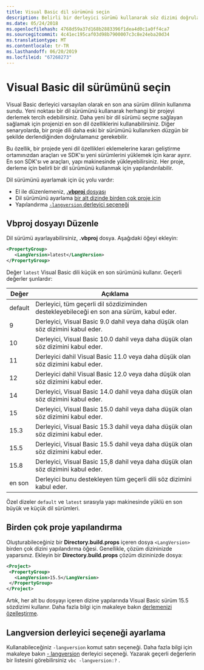 ```yaml
---
title: Visual Basic dil sürümünü seçin
description: Belirli bir derleyici sürümü kullanarak söz dizimi doğrulama gerçekleştirmek için derleyicinin yapılandırın.
ms.date: 05/24/2018
ms.openlocfilehash: 4768d59a37d168b2883396f1dea4d0c1a0ff4ca7
ms.sourcegitcommit: 4c41ec195caf03d98b7900007c3c8e24eba20d34
ms.translationtype: MT
ms.contentlocale: tr-TR
ms.lasthandoff: 06/20/2019
ms.locfileid: "67268273"
---
```

# <a name="select-the-visual-basic-language-version"></a>Visual Basic dil sürümünü seçin

Visual Basic derleyici varsayılan olarak en son ana sürüm dilinin kullanıma sundu. Yeni noktası bir dil sürümünü kullanarak herhangi bir projeyi derlemek tercih edebilirsiniz. Daha yeni bir dil sürümü seçme sağlayan sağlamak için projenizi en son dil özelliklerini kullanabilirsiniz. Diğer senaryolarda, bir proje dili daha eski bir sürümünü kullanırken düzgün bir şekilde derlendiğinden doğrulamanız gerekebilir.

Bu özellik, bir projede yeni dil özellikleri eklemelerine kararı geliştirme ortamınızdan araçları ve SDK'sı yeni sürümlerini yüklemek için karar ayırır. En son SDK'sı ve araçları, yapı makinesinde yükleyebilirsiniz. Her proje, derleme için belirli bir dil sürümünü kullanmak için yapılandırılabilir.

Dil sürümünü ayarlamak için üç yolu vardır:

- El ile düzenlemeniz, [ **.vbproj** dosyası](#edit-the-vbproj-file)
- Dil sürümünü ayarlama [bir alt dizinde birden çok proje için](#configure-multiple-projects)
- Yapılandırma [ `-langversion` derleyici seçeneği](#set-the-langversion-compiler-option)

## <a name="edit-the-vbproj-file"></a>Vbproj dosyayı Düzenle

Dil sürümü ayarlayabilirsiniz, **.vbproj** dosya. Aşağıdaki öğeyi ekleyin:

```xml
<PropertyGroup>
   <LangVersion>latest</LangVersion>
</PropertyGroup>
```

Değer `latest` Visual Basic dili küçük en son sürümünü kullanır. Geçerli değerler şunlardır:

|Değer|Açıklama|
|------------|-------------|
|default|Derleyici, tüm geçerli dil sözdiziminden destekleyebileceği en son ana sürüm, kabul eder.|
|9|Derleyici, Visual Basic 9.0 dahil veya daha düşük olan söz dizimini kabul eder.|
|10|Derleyici, Visual Basic 10.0 dahil veya daha düşük olan söz dizimini kabul eder.|
|11|Derleyici dahil Visual Basic 11.0 veya daha düşük olan söz dizimini kabul eder.|
|12|Derleyici dahil Visual Basic 12.0 veya daha düşük olan söz dizimini kabul eder.|
|14|Derleyici, Visual Basic 14.0 dahil veya daha düşük olan söz dizimini kabul eder.|
|15|Derleyici, Visual Basic 15.0 dahil veya daha düşük olan söz dizimini kabul eder.|
|15.3|Derleyici, Visual Basic 15.3 dahil veya daha düşük olan söz dizimini kabul eder.|
|15.5|Derleyici, Visual Basic 15.5 dahil veya daha düşük olan söz dizimini kabul eder.|
|15.8|Derleyici, Visual Basic 15,8 dahil veya daha düşük olan söz dizimini kabul eder.|
|en son|Derleyici bunu destekleyen tüm geçerli dili söz dizimini kabul eder.|

Özel dizeler `default` ve `latest` sırasıyla yapı makinesinde yüklü en son büyük ve küçük dil sürümleri.

## <a name="configure-multiple-projects"></a>Birden çok proje yapılandırma

Oluşturabileceğiniz bir **Directory.build.props** içeren dosya `<LangVersion>` birden çok dizini yapılandırma öğesi. Genellikle, çözüm dizininizde yaparsınız. Ekleyin bir **Directory.build.props** çözüm dizininizde dosya:

```xml
<Project>
 <PropertyGroup>
   <LangVersion>15.5</LangVersion>
 </PropertyGroup>
</Project>
```

Artık, her alt bu dosyayı içeren dizine yapılarında Visual Basic sürüm 15.5 sözdizimi kullanır. Daha fazla bilgi için makaleye bakın [derlemenizi özelleştirme](/visualstudio/msbuild/customize-your-build).

## <a name="set-the-langversion-compiler-option"></a>Langversion derleyici seçeneği ayarlama

Kullanabileceğiniz `-langversion` komut satırı seçeneği. Daha fazla bilgi için makaleye bakın [- langversion](../reference/command-line-compiler/langversion.md) derleyici seçeneği. Yazarak geçerli değerlerin bir listesini görebilirsiniz `vbc -langversion:?` .
